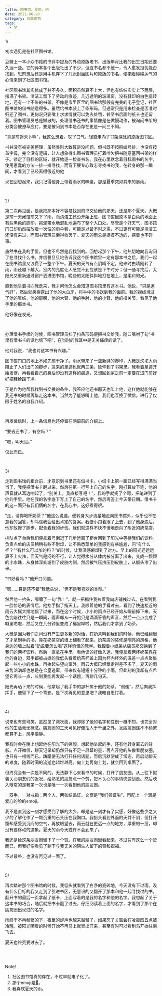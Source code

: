 ```yaml
---
title: 图书馆、夏雨、他
date: 2021-06-20
category: 纯属虚构
tags:	
  - 梦
---
```


1/

初次遇见是在社区图书馆。

豆瓣上一本小众书籍的书评中提及的外语原版老书，出版年月比我的出生日期还要久远一些。它的译本各个出版社出了不少，但连书名都不统一，令人愈发担忧能否找到。思前想后还是用手机存下了几张封面图片和原版的书名，便抱着碰碰运气的心情来到了社区图书馆。

社区图书馆其实修成了并不多久，面积虽然算不上大，但也有结结实实上下两层，摆满了书架。清洁工留下了劳动的痕迹，几近透明的玻璃窗，没有鞋印的白色瓷砖地，还有一尘不染的书架。不像是市里区里的图书馆那般有完美的电子登记，社区图书馆的借书随意得多。虽然给书本装上了条形码，但通常只是用来检查是否准时归还了图书，更何况只要嘴上求求情就可以免去处罚，甚至书后面的纸卡也还留着。图书管理员总是懒散的，处理借书还书的事情像是在做慢动作，被询问书架的分类会被潦草应付，要是被问到书本是否存在更是一问三不知。

“真是前途未卜啊”，我这么想着，叹了口气，径直走向了书架深处的原版图书区。

<!--more-->

书并没有被完美整理，虽然类别大致算是没问题，但书既不按照编号排，也没有按首字母，完全没有逻辑，让人想象得出图书管理员打着哈欠把书随意塞回书架的样子。锁定了目标的区域，就开始逐一检查书名。我在心里默念着目标图书的名字，使用愚蠢的方法一排一排寻找，而弯下腰专心致志寻找书的我，在转身的那一瞬间，才看到了已经离得很近的他

现在回想起来，我只记得他身上带着雨水的味道。那是夏季突如其来的暴雨。

<br />

2/

第二次再见面，是我把那本好不容易找到的书交给他的那天，还是那个夏天。大概是前一天闭馆前又下了雨，而清洁工还没开始上班，图书馆里原本是白色的地面上有些黑色的脚印，拖泥带水地混乱地遍布了整个入口处。尽管是个好天气，图书馆门口却仍然摆放着一次性的雨伞套，可能是以备不时之需，不过更有可能是清洁工还没有来过，而图书管理员懒得收罢了。夏天的雨总是捉摸不透的，摆着也不碍事。

虽然书在我的手里，但也不尽然是我找到的。回想起那个下午，他热切地向我询问了在寻找什么书，并信誓旦旦地告诉我这个图书馆里一定有那本书之后，我们一起在图书馆里又浪费了一整个下午。夏天的天气有点阴晴不定，他来时由晴刚转了雨，雨还越下越大，室内的亮度让人感觉不到应该是下午时分；但一通寻找后，太阳光又重新通过窗户洒进图书馆，晚些的太阳斜斜地打在地上，是柔和的光。

直到他举着书向我走来，我才问他怎么会知道图书馆里有这本书。他说，“只是运气好”，然后就笑得露出了他的大白牙，将手中的书送到我的面前。我的视线滑过了他的喉结、他的肩膀、他的大臂、他的手肘、他的小臂、他的指关节，看见了他手里的那本书。

他好像在发光。

<br />

办理借书手续的时候，图书管理员扫了扫条形码便把书交给我，随口嘱咐了句“书里有借书卡的话也填下吧”，在当时的我耳中是无关痛痒的话了。

他对我说，“我也对这本书有兴趣。”

图书馆门口的地上不如先前干净了。雨水带来了一些新鲜的脚印，大概是滂沱大雨阻止了人们出门的脚步，进来的足迹也就两三条，延伸到了书架里。我看着足迹开始发愣，再看看自己的身后却没有这样的痕迹，又想回到家之前一定要在进门前好好把鞋给蹭干净。

于是作为他帮我找到书交换的条件，我答应他还书那天也叫上他，这样他就能够在我还书的时候再借走这本书。当然为了能够叫上他，我们也互换了微信，进行了仅限于姓名的自我介绍。

<br />

再发微信时，上一条信息也还停留在两周前的介绍上。

“要去还书了，有空吗？”

“嗯，明天见。”

仅此而已。

<br />

3/

走到图书馆的柜台前，才意识到书里还有借书卡。小纸卡上第一面已经写得满满当当了，我便把借书卡翻过来，然后在第一行写上自己的名字。刚打算放下笔，他的声音就从耳边响起了，“别关上，我直接写吧！”，我的手就拐了个弯，把笔递到了他的手里。他在我的名字底下写上了自己的名字，然后再签上今天带日期。借书卡的这一面只有我们俩的名字，在我心中，这好看得很。

“走，请你喝杯奶茶？”他这么说道，便转身大步流星地走向图书馆外，似乎也不在意我的回答，却笃信我会给出肯定的答案。我便小跑着跟了上去，到了他身边后，他却放慢了脚步，配合着我的步伐。我们就这样不快不慢地走向了附近的奶茶店。

排队点了单后我们便拿着号倒退了几步远离了柜台回到了阳光中等待我们的饮料。负责点单的店员稍稍有些不耐烦，让不熟悉菜单的我感到有些尴尬，问“有什么杯？”“有什么可以加的料？”的时候，让我深感麻烦到了对方。早上的阳光还远远算不上火辣，但天气是闷的不行，让人觉得水分从体内被分离了出来，变成一颗颗的小水珠，从身体深处游到了皮肤内侧，然后被气压挤压到皮肤上，从额头渗了出来。

“书好看吗？”他开口问道。

“嗯……算是还不错”我低头说，“但不是我喜欢的类型。”

然后他一抬头，嘟囔了一句“靠！”，就一把抓住我拉着我向店铺拽过去。在看到我一脸惊恐的表情后，他抬手指了指天上。我顺着他的手看过去，看到了快速接近的雨云大摇大摆地飘了过来，而在这个时候，小小的雨点已经开始从眼前掉下来。天色变暗往往只是一瞬间，雨声却从一开始只是滴滴答答的声音，然后一点点变成了噼里啪啦，然后又在几分钟里变成了稀里哗啦，然后我们才拿到了奶茶。

大概是因为我们之间没有产生更多新的对话，在奶茶叫到我们的时候，他已经翻起了才拿到手的书，靠在奶茶店的墙上翻看了起来。奶茶店的装修是明亮的风格，他身边的墙上贴着“奶盖要怎么喝”这样奇怪的教学。我捏着小纸条从店员那交换到了我们的两杯饮料，然后一直拿在手里。看他读的好像入迷，我便拿着两杯奶茶靠在他的身边，双手都被占据的我低头看着奶茶杯盖上因为杯内杯外的温差一点点聚集起一些小小的水珠，再抬起头望向室外，雨云大概已经飘走得差不多了。夏天的雨来势汹汹却也总是在仓皇逃窜，带来仅有短短十分钟的小雨，但此刻的我却有点希望它再长一点，长到我能再发起一个话题，再聊几句天。

阳光再晒下来的时候，他拿起了我手中的那杯属于他的奶茶，“谢谢”，然后向我挥挥手，便留下了一个背影。是下次再见的意思吧？我暗自思忖着。

<br />

4/

说来也有些可笑，虽然见了两次面，我却除了他的名字和性别一概不知，也完全对他的生活毫无概念。朋友圈的三天可见好像拒人于千里之外，发朋友圈连不不频繁都算不上，风平浪静。

我有时会在晚上想起他在阳光下的笑颜，想起他举起的手，还有他转身离去的背影。点开微信，聊天记录却仍然只有不足一屏幕的量，再点开他的头像看朋友圈，也只有一根线而已。踌躇便无法打开任何话题，而后沉默便成了常态，再启动聊天的难度，随着时间的流逝也越堆越高。向上划再向上划，就会回到桌面了。

 但终究会有一次是不同的。无法静下心来看书的时候，打开了朋友圈，从上往下假装关心朋友们的近况，给熟悉的朋友点一个赞，把不关心的事情快速划走。然后映入眼帘的是我第一次也是唯一一次看到他的朋友圈。

一双手，一对戒指；两个人，两张结婚证。文案是“我们领证啦”，再配上一个满是爱心的脸的emoji。

我不是直到这一刻才感受到了解的太少，却是这一刻才有了实感，好像这些少之又少的了解化作了一颗沉重的石头压在我胸口。我抬头看到外面的天并不阴，但打开窗却感受到沉闷的空气，再放眼望去，雨云就在更远一点的地方，厚重的一层，却没有要移动的迹象。夏天的雨今天或许不会到来了。

我还是给这条朋友圈留下了一个赞。在我的朋友圈里看起来，不过只有这么一个赞而已，但我好像看见了剩下与我无关的陌生人留下的赞和祝福。

不过最终，也没有再见过一面了。

<br />

5/ 

再次踏进那个图书馆的时候，我低头就看到了白净的瓷砖地，今天没有下过雨。没有什么目标的我又走到了引进书区，无意识的又翻开了那本和他一起寻找过的书。翻开书的最后一页拿起了纸卡，上面写着的是我的名字和他的名字。我想起了关于这本书的巧合，随后就把书卡翻了过去，仔细阅读着上面的名字，才看到了那个在朋友圈出现过的名字。

雨终于不再频繁的下，夜里的蝉声也越来越轻了，如果忘了关窗会在凌晨四五点被冷醒。被阳光晒着的时候开始不再马上就冒出汗来，甚至有时可以看到鸟开始往南飞去。

夏天也终究要过去了。

<br />

<br />

Note/

1. 社区图书馆真的存在，不过早就电子化了。
2. 那个emoji是🥰。
3. 我喜欢夏天的雨。

